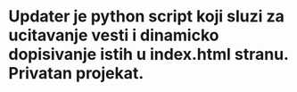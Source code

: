 # Updater je python script koji sluzi za ucitavanje vesti i dinamicko dopisivanje istih u index.html stranu. Privatan projekat.